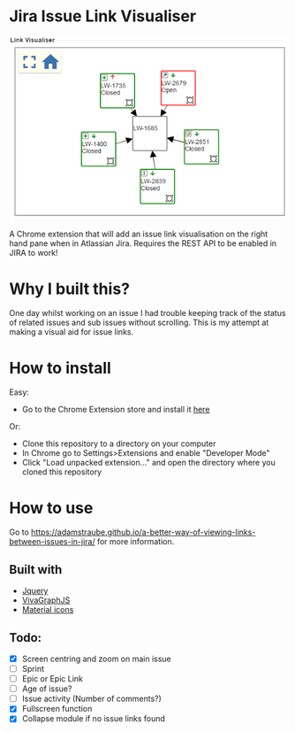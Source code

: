 # Jira Issue Link Visualiser

![Issue link visualiser in action](images/whole-visualiser-5-links.png)

A Chrome extension that will add an issue link visualisation on the right hand pane when in Atlassian Jira. Requires the REST API to be enabled in JIRA to work!

# Why I built this?
 One day whilst working on an issue I had trouble keeping track of the status of related issues and sub issues without scrolling. This is my attempt at making a visual aid for issue links.

# How to install

Easy:
* Go to the Chrome Extension store and install it [here](https://chrome.google.com/webstore/detail/jira-issue-link-visualise/blhhnohbefoaoibbacoodpdgcmdnbkaa)

Or:
* Clone this repository to a directory on your computer
* In Chrome go to Settings>Extensions and enable "Developer Mode"
* Click "Load unpacked extension..." and open the directory where you cloned this repository

# How to use
 Go to https://adamstraube.github.io/a-better-way-of-viewing-links-between-issues-in-jira/ for more information.

## Built with
* [Jquery](https://github.com/jquery/jquery)
* [VivaGraphJS](https://github.com/anvaka/VivaGraphJS/)
* [Material icons](https://material.io/icons/)


## Todo:
- [X] Screen centring and zoom on main issue
- [ ] Sprint
- [ ] Epic or Epic Link
- [ ] Age of issue?
- [ ] Issue activity (Number of comments?)
- [X] Fullscreen function
- [X] Collapse module if no issue links found
